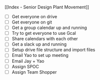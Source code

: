 [[Index - Senior Design Plant Movement]]
- [ ] Get everyone on drive
- [ ] Get everyone on git
- [ ] Get a group calendar up and running
- [ ] Try to get everyone to use Gcal
- [ ] Share calendars with each other
- [ ] Get a slack up and running 
- [ ] Setup drive file structure and import files
- [ ] Email Yao to set up meeting
- [ ] Email Jay + Yao 
- [ ] Assign SPOC
- [ ] Assign Team Shopper
